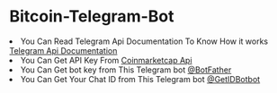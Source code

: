 # Bitcoin-Telegram-Bot

<li>You Can Read Telegram Api Documentation To Know How it works <a target="_blank" href="https://core.telegram.org/bots/api">Telegram Api Documentation</a>
<br>
<li>You Can Get API Key From <a target="_blank" href="https://coinmarketcap.com/api">Coinmarketcap Api</a>
<br>
<li>You Can Get bot key from This Telegram bot <a target="_blank" href="https://web.telegram.org/z/#93372553">@BotFather</a>
<br>
<li>You Can Get Your Chat ID from This Telegram bot <a target="_blank" href="https://web.telegram.org/z/#1115273825">@GetIDBotbot</a>
</ul>

